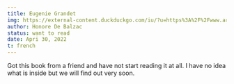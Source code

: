 ```yaml
---
title: Eugenie Grandet
img: https://external-content.duckduckgo.com/iu/?u=https%3A%2F%2Fwww.arts-in-the-city.com%2Fwp-content%2Fuploads%2F2019%2F09%2Feugenie-grandet.jpg&f=1&nofb=1
author: Honore De Balzac
status: want to read
date: Apri 30, 2022
t: french
---
```


Got this book from a friend and have not start reading it at all. I have no idea what is inside but we will find out very soon.